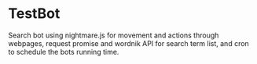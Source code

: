 # TestBot
Search bot using nightmare.js for movement and actions through webpages, request promise and wordnik API for search term list,
and cron to schedule the bots running time.
